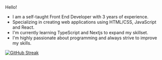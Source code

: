 Hello!
- I am a self-taught Front End Developer with 3 years of experience.
- Specializing in creating web applications using HTML/CSS, JavaScript and React.
- I'm currently learning TypeScript and Nextjs to expand my skillset. 
- I'm highly passionate about programming and always strive to improve my skills. 

[![GitHub Streak](https://github-readme-streak-stats.herokuapp.com?user=Nujsvart&theme=github-dark&hide_border=true&date_format=M%20j%5B%2C%20Y%5D)](https://git.io/streak-stats)
